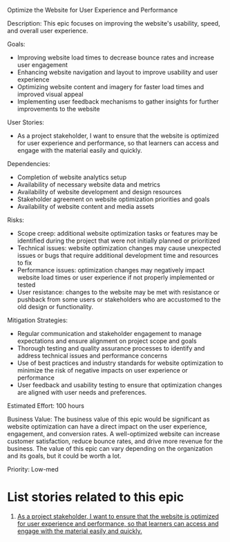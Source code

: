 Optimize the Website for User Experience and Performance

Description: This epic focuses on improving the website's usability, speed, and overall user experience.

Goals:
* Improving website load times to decrease bounce rates and increase user engagement
* Enhancing website navigation and layout to improve usability and user experience
* Optimizing website content and imagery for faster load times and improved visual appeal
* Implementing user feedback mechanisms to gather insights for further improvements to the website

User Stories:
* As a project stakeholder, I want to ensure that the website is optimized for user experience and performance, so that learners can access and engage with the material easily and quickly.

Dependencies:
* Completion of website analytics setup
* Availability of necessary website data and metrics
* Availability of website development and design resources
* Stakeholder agreement on website optimization priorities and goals
* Availability of website content and media assets

Risks: 
* Scope creep: additional website optimization tasks or features may be identified during the project that were not initially planned or prioritized
* Technical issues: website optimization changes may cause unexpected issues or bugs that require additional development time and resources to fix
* Performance issues: optimization changes may negatively impact website load times or user experience if not properly implemented or tested
* User resistance: changes to the website may be met with resistance or pushback from some users or stakeholders who are accustomed to the old design or functionality.

Mitigation Strategies:
* Regular communication and stakeholder engagement to manage expectations and ensure alignment on project scope and goals
* Thorough testing and quality assurance processes to identify and address technical issues and performance concerns
* Use of best practices and industry standards for website optimization to minimize the risk of negative impacts on user experience or performance
* User feedback and usability testing to ensure that optimization changes are aligned with user needs and preferences.

Estimated Effort: 100 hours

Business Value: The business value of this epic would be significant as website optimization can have a direct impact on the user experience, engagement, and conversion rates. A well-optimized website can increase customer satisfaction, reduce bounce rates, and drive more revenue for the business. The value of this epic can vary depending on the organization and its goals, but it could be worth a lot.

Priority: Low-med

# List stories related to this epic
1. [As a project stakeholder, I want to ensure that the website is optimized for user experience and performance, so that learners can access and engage with the material easily and quickly.](/documentation/templates/theme/initiatives/epics/stories/story_template.md)